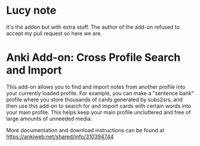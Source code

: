 # Lucy note
It's the addon but with extra stuff. The author of the add-on refused to accept my pull request so here we are.

# Anki Add-on: Cross Profile Search and Import

This add-on allows you to find and import notes from another profile into your currently loaded profile. For example, you can make a "sentence bank" profile where you store thousands of cards generated by subs2srs, and then use this add-on to search for and import cards with certain words into your main profile. This helps keep your main profile uncluttered and free of large amounts of unneeded media.

More documentation and download instructions can be found at https://ankiweb.net/shared/info/310394744
